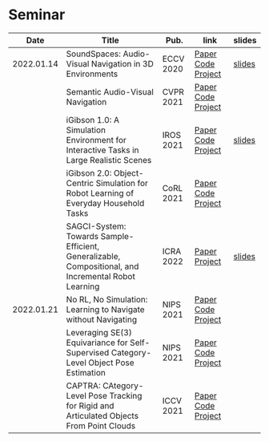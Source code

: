 # Seminar

| Date       | Title                                                        | Pub.      | link                                                         | slides                                                    |
| ---------- | ------------------------------------------------------------ | --------- | ------------------------------------------------------------ | --------------------------------------------------------- |
| 2022.01.14 | SoundSpaces: Audio-Visual Navigation in 3D Environments      | ECCV 2020 | [Paper](https://www.ecva.net/papers/eccv_2020/papers_ECCV/papers/123510018.pdf) [Code](https://github.com/facebookresearch/sound-spaces) [Project](https://vision.cs.utexas.edu/projects/audio_visual_navigation/) | [slides](slides/20220114/Seminar_Fri_20220114.pdf)        |
|            | Semantic Audio-Visual Navigation                             | CVPR 2021 | [Paper](https://openaccess.thecvf.com/content/CVPR2021/papers/Chen_Semantic_Audio-Visual_Navigation_CVPR_2021_paper.pdf) [Code](https://github.com/facebookresearch/sound-spaces/tree/main/ss_baselines/savi) [Project](https://vision.cs.utexas.edu/projects/semantic-audio-visual-navigation/) |                                                           |
|            | iGibson 1.0: A Simulation Environment for Interactive Tasks in Large Realistic Scenes | IROS 2021 | [Paper](https://arxiv.org/pdf/2012.02924.pdf) [Code](https://github.com/StanfordVL/iGibson) [Project](http://svl.stanford.edu/igibson/) | [slides](slides/20220114/igibson.pptx)                    |
|            | iGibson 2.0: Object-Centric Simulation for Robot Learning of Everyday Household Tasks | CoRL 2021 | [Paper](https://arxiv.org/pdf/2108.03272.pdf) [Code](https://github.com/StanfordVL/iGibson) [Project](http://svl.stanford.edu/igibson/) |                                                           |
|            | SAGCI-System: Towards Sample-Efficient, Generalizable, Compositional, and Incremental Robot Learning | ICRA 2022 | [Paper](https://arxiv.org/pdf/2111.14693.pdf) [Project](https://sites.google.com/view/egci) | [slides](slides/20220114/20220114-active_perception.pptx) |
| 2022.01.21 | No RL, No Simulation: Learning to Navigate without Navigating | NIPS 2021 | [Paper](https://proceedings.neurips.cc/paper/2021/file/e02a35b1563d0db53486ec068ebab80f-Paper.pdf) [Code](https://github.com/meera1hahn/NRNS/) [Project](https://meerahahn.github.io/nrns/) |                                                           |
|            | Leveraging SE(3) Equivariance for Self-Supervised Category-Level Object Pose Estimation | NIPS 2021 | [Paper](https://openreview.net/pdf?id=wGRNAqVBQT2) [Code](https://github.com/dragonlong/equi-pose) [Project](https://dragonlong.github.io/equi-pose/) |                                                           |
|            | CAPTRA: CAtegory-Level Pose Tracking for Rigid and Articulated Objects From Point Clouds | ICCV 2021 | [Paper](https://openaccess.thecvf.com/content/ICCV2021/papers/Weng_CAPTRA_CAtegory-Level_Pose_Tracking_for_Rigid_and_Articulated_Objects_From_ICCV_2021_paper.pdf) [Code](https://github.com/halfsummer11/CAPTRA) [Project](https://yijiaweng.github.io/CAPTRA/) |                                                           |
